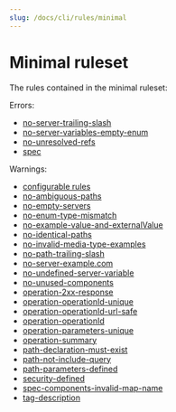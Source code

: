 ```yaml
---
slug: /docs/cli/rules/minimal
---
```

# Minimal ruleset

The rules contained in the minimal ruleset:

Errors:

* [no-server-trailing-slash](./no-server-trailing-slash.md)
* [no-server-variables-empty-enum](./no-server-variables-empty-enum.md)
* [no-unresolved-refs](./no-unresolved-refs.md)
* [spec](./spec.md)

Warnings:

* [configurable rules](./configurable-rules.md)
* [no-ambiguous-paths](./no-ambiguous-paths.md)
* [no-empty-servers](./no-empty-servers.md)
* [no-enum-type-mismatch](./no-enum-type-mismatch.md)
* [no-example-value-and-externalValue](./no-example-value-and-externalValue.md)
* [no-identical-paths](./no-identical-paths.md)
* [no-invalid-media-type-examples](./no-invalid-media-type-examples.md)
* [no-path-trailing-slash](./no-path-trailing-slash.md)
* [no-server-example.com](./no-server-example-com.md)
* [no-undefined-server-variable](./no-undefined-server-variable.md)
* [no-unused-components](./no-unused-components.md)
* [operation-2xx-response](./operation-2xx-response.md)
* [operation-operationId-unique](./operation-operationId-unique.md)
* [operation-operationId-url-safe](./operation-operationId-url-safe.md)
* [operation-operationId](./operation-operationId.md)
* [operation-parameters-unique](./operation-parameters-unique.md)
* [operation-summary](./operation-summary.md)
* [path-declaration-must-exist](./path-declaration-must-exist.md)
* [path-not-include-query](./path-not-include-query.md)
* [path-parameters-defined](./path-parameters-defined.md)
* [security-defined](./security-defined.md)
* [spec-components-invalid-map-name](./spec-components-invalid-map-name.md)
* [tag-description](./tag-description.md)
